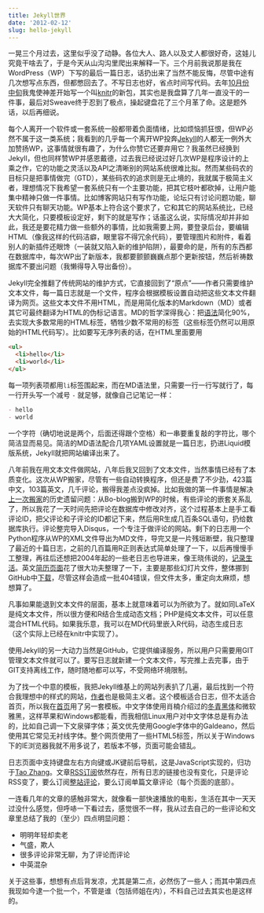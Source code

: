 ```yaml
---
title: Jekyll世界
date: '2012-02-12'
slug: hello-jekyll
---
```


一晃三个月过去，这里似乎没了动静。各位大人、路人以及丈人都很好奇，这娃儿究竟干啥去了，于是今天从山沟沟里爬出来解释一下。三个月前我说那是我在WordPress（WP）下写的最后一篇日志，话扔出来了当然不能反悔，尽管中途有几次想写点东西，但都憋回去了。不写日志也好，省点时间写代码。去年[10月份中旬](https://github.com/yihui/knitr/graphs/impact)我鬼使神差开始写一个叫[knitr](http://yihui.org/knitr/)的新包，其实也是我盘算了几年一直没干的一件事，最后对Sweave终于忍到了极点，操起键盘花了三个月革了命。这是题外话，以后再细说。

每个人离开一个软件或一套系统一般都带着负面情绪，比如烦恼抓狂恨，但WP必然不属于这一类系统；我看到的几乎每一个离开WP投奔[Jekyll](http://github.com/mojombo/jekyll/)的人都无一例外大加赞扬WP，这事情就很有趣了，为什么你赞它还要弃用它？我虽然已经换到Jekyll，但也同样赞WP并感恩戴德，过去我已经说过好几次WP是程序设计的上乘之作，它的功能之灵活以及API之清晰别的网站系统很难比拟。然而某些码农的目标只是把事情做完（GTD），某些码农的追求则是无止境的，我就属于极简主义者，理想情况下我希望一套系统只有一个主要功能，把其它枝叶都砍掉，让用户能集中精神只做一件事情。比如博客网站只有写作功能，论坛只有讨论问题功能，聊天软件只有聊天功能。WP基本上符合这个要求了，它和其它的网站系统比，已经大大简化，只要模板设定好，剩下的就是写作；话虽这么说，实际情况却并非如此，我还是要花精力做一些额外的事情，比如我需要上网，要登录后台，要编辑HTML（像我这样的代码洁癖，眼里容不得冗余代码），要管理图片和附件，看着别人的新插件还眼馋（一装就又陷入新的维护陷阱），最要命的是，所有的东西都在数据库中，每次WP出了新版本，我都要颤颤巍巍点那个更新按钮，然后祈祷数据库不要出问题（我懒得导入导出备份）。

Jekyll完全推翻了传统网站的维护方式，它直接回到了“原点”——作者只需要维护文本文件，每一篇日志就是一个文件，程序会根据模板设置自动把这些文本文件翻译为网页。这些文本文件不用HTML，而是用简化版本的Markdown（MD）或者其它可最终翻译为HTML的伪标记语言。MD的哲学深得我心：把[语法](http://daringfireball.net/projects/markdown/)简化90%，去实现大多数常用的HTML标签，牺牲少数不常用的标签（这些标签仍然可以用原始的HTML代码写）。比如要写无序列表的话，在HTML里面要用

```html
<ul>
  <li>hello</li>
  <li>world</li>
</ul>
```

每一项列表项都用`li`标签围起来，而在MD语法里，只需要一行一行写就行了，每一行开头写一个减号 `-` 就足够，就像自己记笔记一样：

```md
- hello
- world
```

一个字符（确切地说是两个，后面还得跟个空格）和一串要重复敲的字符比，哪个简洁显而易见。简洁的MD语法配合几项YAML设置就是一篇日志，扔进Liquid模版系统，Jekyll就把网站编译出来了。

八年前我在用文本文件做网站，八年后我又回到了文本文件，当然事情已经有了本质变化。这次从WP搬家，尽管有一些自动转换程序，但还是费了不少劲，423篇中文，103篇英文，几千评论，搬得我差点没疯掉。比如我做的第一件事情是解决[上一次搬家](/cn/2009/05/php-301-redirect-from-bo-blog-to-wordpress/)的历史遗留问题：从Bo-blog搬到WP的时候，有些评论的嵌套关系乱了，所以我花了一天时间先把评论在数据库中修改对齐，这个过程基本上是手工看评论ID，把父评论和子评论的ID都记下来，然后用R生成几百条SQL语句，扔给数据库执行。评论整完导入Disqus，一个专注于做评论的网站。剩下的日志用一个Python程序从WP的XML文件导出为MD文件，导完又是一片残垣断壁，我只整理了最近的十篇日志，之前的几百篇用R正则表达式简单处理了一下，以后再慢慢手工整理，再往后还想把2004年起的一些老日志也导进来，像王晓伟说的，[记录生活](http://www.blog496.org/2011-2-11-stand-in-the-cross-road.html)。英文[简历页面](/en/vitae/)花了很大功夫整理了一下，主要是那些幻灯片文件，整体挪到GitHub中[下载](https://github.com/yihui/yihui.github.com/downloads)，尽管这样会造成一批404错误，但文件太多，重定向太麻烦，想想算了。

凡事如果能退到文本文件的层面，基本上就意味着可以为所欲为了。就如同LaTeX是纯文本文件，所以很方便和R结合生成动态文档；PHP是纯文本文件，可以任意混合HTML代码。如果我乐意，我可以在MD代码里嵌入R代码，动态生成日志（这个实际上已经在knitr中实现了）。

使用Jekyll的另一大动力当然是GitHub，它提供编译服务，所以用户只需要用GIT管理文本文件就可以了。要写日志就新建一个文本文件，写完推上去完事，由于GIT支持离线工作，随时随地都可以写，不受网络环境限制。

为了找一个中意的模板，我把Jekyll维基上的网站列表扒了几遍，最后找到一个符合我理想中的样式的网站，[作者](http://lhzhang.com)也是极简主义者。这个模板适合日志，但不太适合首页，所以我在[首页](/)用了另一套模板。中文字体使用肖楠介绍过的[冬青黑体](http://www.road2stat.com/cn/tag/hiragino-sans-gb)和微软雅黑，这样苹果和Windows都能看，而我相信Linux用户对中文字体总是有办法的，比如自己调一下文泉驿字体；英文优先使用Google字体中的Galdeano，然后使用其它常见无衬线字体。整个网页使用了一些HTML5标签，所以关于Windows下的IE浏览器我就不用多说了，若版本不够，页面可能会错乱。

日志页面中支持键盘左右方向键或JK键前后导航，这是JavaScript实现的，归功于[Tao Zhang](http://ztpala.com/2012/01/16/jquery-keyboard-navigation/)。文章[RSS订阅](/cn/feed/)依然存在，所有日志的链接也没有变化，只是评论RSS变了，要么订阅[整站评论](https://github.com/yihui/yihui.org/discussions)，要么订阅单篇文章评论（每个页面的底部）。

一连看几年的文章的感触非常大，就像看一部快速播放的电影，生活在其中一天天过没什么感觉，但呼哧一下看过去，感觉很不一样，我从过去自己的一些评论和文章里总结了我的（至少）四点明显问题：

- 明明年轻却卖老
- 气盛，欺人
- 很多评论非常无聊，为了评论而评论
- 中英混杂

关于这些事，想想有点后背发凉，尤其是第二点，必然伤了一些人；而其中第四点我现如今逮一个批一个，不管是谁（包括师姐在内），不料自己过去其实也是这样的。
